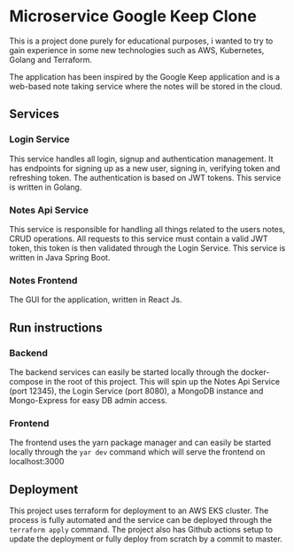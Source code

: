 # Microservice Google Keep Clone

This is a project done purely for educational purposes, i wanted to try to gain experience in some new technologies such as AWS, Kubernetes, Golang and Terraform.

The application has been inspired by the Google Keep application and is a web-based note taking service where the notes will be stored in the cloud.

## Services

### Login Service

This service handles all login, signup and authentication management. It has endpoints for signing up as a new user, signing in, verifying token and refreshing token. The authentication is based on JWT tokens. This service is written in Golang.

### Notes Api Service

This service is responsible for handling all things related to the users notes, CRUD operations. All requests to this service must contain a valid JWT token, this token is then validated through the Login Service. This service is written in Java Spring Boot.

### Notes Frontend

The GUI for the application, written in React Js.

## Run instructions

### Backend

The backend services can easily be started locally through the docker-compose in the root of this project. This will spin up the Notes Api Service (port 12345), the Login Service (port 8080), a MongoDB instance and Mongo-Express for easy DB admin access.

### Frontend

The frontend uses the yarn package manager and can easily be started locally through the `yar dev` command which will serve the frontend on localhost:3000


## Deployment

This project uses terraform for deployment to an AWS EKS cluster. The process is fully automated and the service can be deployed through the `terraform apply` command. The project also has Github actions setup to update the deployment or fully deploy from scratch by a commit to master.
